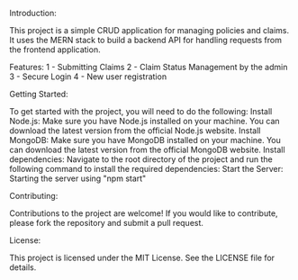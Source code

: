 Introduction:

This project is a simple CRUD application for managing policies and claims. It uses the MERN stack to build a backend API for handling requests from the frontend application.

Features:
1 - Submitting Claims
2 - Claim Status Management by the admin
3 - Secure Login
4 - New user registration

Getting Started:

To get started with the project, you will need to do the following: Install Node.js: Make sure you have Node.js installed on your machine. You can download the latest version from the official Node.js website. Install MongoDB: Make sure you have MongoDB installed on your machine. You can download the latest version from the official MongoDB website. Install dependencies: Navigate to the root directory of the project and run the following command to install the required dependencies: Start the Server: Starting the server using "npm start"

Contributing:

Contributions to the project are welcome! If you would like to contribute, please fork the repository and submit a pull request.

License:

This project is licensed under the MIT License. See the LICENSE file for details.
